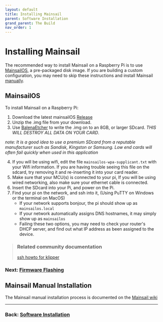 ```yaml
---
layout: default
title: Installing Mainsail
parent: Software Installation
grand_parent: The Build
nav_order: 1
---
```


# Installing Mainsail

The recommended way to install Mainsail on a Raspberry Pi is to use [MainsailOS](#MainsailOS), a pre-packaged disk image.  If you are building a custom configuration, you may need to skip these instructions and install Mainsail [manually](#mainsail-manual-installation).

## MainsailOS

To install Mainsail on a Raspberry Pi:
1. Download the latest mainsailOS  [Release](https://github.com/raymondh2/MainsailOS/releases)
2. Unzip the .img file from your download.
3. Use [BalenaEtcher](https://www.balena.io/etcher/) to write the .img on to an 8GB, or larger SDcard.  *THIS WILL DESTROY ALL DATA ON YOUR CARD*.

_note: It is a good idea to use a premium SDcard from a reputable manufacturer such as Sandisk, Kingston or Samsung. Low end cards will often fail quickly when used in this application_

4. If you will be using wifi, edit the file `mainsailos-wpa-supplicant.txt` with your Wifi information. If you are having trouble seeing this file on the sdcard, try removing it and re-inserting it into your card reader.
5. Make sure that your MCU(s) is connected to your pi, If you will be using wired networking, also make sure your ethernet cable is connected.
5. Insert the SDcard into your Pi, and power on the Pi.    
6. Find your pi on the network, and ssh into it, (Using PuTTY on Windows or the terminal on MacOS)
    * If your network supports bonjour, the pi should show up as `mainsailos.local`
    * If your network automatically assigns DNS hostnames, it may simply show up as `mainsailos`
    * Failing these two options, you may need to check your router's DHCP server, and find out what IP address as been assigned to the device.

> ### Related community documentation
>
> [ssh howto for klipper](../../../community/howto/shiftingtech/ssh.md)

### Next: [Firmware Flashing](./index.md#firmware-flashing)

## Mainsail Manual Installation

The Mainsail manual installation process is documented on the [Mainsail wiki](https://meteyou.github.io/mainsail/setup/)

---
### Back: [Software Installation](./index.md)
